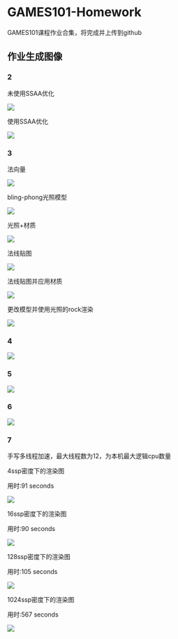 # GAMES101-Homework
GAMES101课程作业合集，将完成并上传到github

## 作业生成图像

### 2

未使用SSAA优化

![](pic/2/%E6%9C%AA%E4%BC%98%E5%8C%96.png)

使用SSAA优化

![](pic/2/%E9%87%8D%E6%9E%84%E4%BB%A3%E7%A0%81%E5%90%8E.png)

### 3

法向量

![](pic/3/normal.png)

bling-phong光照模型

![](pic/3/phong.png)

光照+材质

![](pic/3/texture.png)

法线贴图

![](pic/3/bump.png)

法线贴图并应用材质

![](pic/3/displacement.png)

更改模型并使用光照的rock渲染

![](pic/3/rock.png)

### 4

![](pic/4/my_bezier_curve.png)

### 5

![](pic/5/binary.png)

### 6

![](pic/6/binary.png)

### 7

手写多线程加速，最大线程数为12，为本机最大逻辑cpu数量

4ssp密度下的渲染图

用时:91 seconds

![](pic/7/4spp.png)

16ssp密度下的渲染图

用时:90 seconds

![](pic/7/16spp.png)


128ssp密度下的渲染图

用时:105 seconds

![](pic/7/128spp.png)


1024ssp密度下的渲染图

用时:567 seconds

![](pic/7/1024spp.png)

